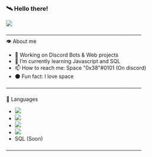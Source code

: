 ### 🛰️ Hello there!

<a href="https://cdn.discordapp.com/attachments/764544721678106654/801916045777829928/tenor_6.gif"><img src="https://cdn.discordapp.com/attachments/764544721678106654/801916045777829928/tenor_6.gif"></a>


───────────────────────────────────── <br> 
👁️ About me 
- 🔭 Working on Discord Bots & Web projects
- 🌱 I’m currently learning Javascript and SQL
- 📫 How to reach me: Space "0x38"#0101 (On discord)
- 🌑 Fun fact: I love space 

───────────────────────────────────── <br> 

🧠 Languages
 - <a href="https://cdn.discordapp.com/attachments/764544721678106654/801917803208638504/68747470733a2f2f696d672e736869656c64732e696f2f62616467652f2d48544d4c2d6666306430303f7374796c653d666c.png"><img src="https://cdn.discordapp.com/attachments/764544721678106654/801917803208638504/68747470733a2f2f696d672e736869656c64732e696f2f62616467652f2d48544d4c2d6666306430303f7374796c653d666c.png"></a>
- <a href="https://cdn.discordapp.com/attachments/764544721678106654/801917816948260914/68747470733a2f2f696d672e736869656c64732e696f2f62616467652f2d4353532d3139366566663f7374796c653d666c61.png"><img src="https://cdn.discordapp.com/attachments/764544721678106654/801917816948260914/68747470733a2f2f696d672e736869656c64732e696f2f62616467652f2d4353532d3139366566663f7374796c653d666c61.png"></a>
- <a href="https://cdn.discordapp.com/attachments/764544721678106654/801917789505191936/68747470733a2f2f696d672e736869656c64732e696f2f62616467652f2d507974686f6e2d3030373742353f7374796c653d.png"><img src="https://cdn.discordapp.com/attachments/764544721678106654/801917789505191936/68747470733a2f2f696d672e736869656c64732e696f2f62616467652f2d507974686f6e2d3030373742353f7374796c653d.png"></a>
- <a href="https://cdn.discordapp.com/attachments/764544721678106654/801917843847381042/68747470733a2f2f696d672e736869656c64732e696f2f62616467652f2d4a6176617363726970742d4646454530303f7374.png"><img src="https://cdn.discordapp.com/attachments/764544721678106654/801917843847381042/68747470733a2f2f696d672e736869656c64732e696f2f62616467652f2d4a6176617363726970742d4646454530303f7374.png"></a>
- SQL (Soon)

───────────────────────────────────── <br> 
